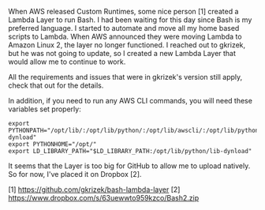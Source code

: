 When AWS released Custom Runtimes, some nice person [1] created a Lambda Layer to run Bash. I had been waiting for this day since Bash is my preferred language.
I started to automate and move all my home based scripts to Lambda.
When AWS announced they were moving Lambda to Amazon Linux 2, the layer no longer functioned.
I reached out to gkrizek, but he was not going to update, so I created a new Lambda Layer that would allow me to continue to work.

All the requirements and issues that were in gkrizek's version still apply, check that out for the details.

In addition, if you need to run any AWS CLI commands, you will need these variables set properly:

    export PYTHONPATH="/opt/lib/:/opt/lib/python/:/opt/lib/awscli/:/opt/lib/python/lib-dynload"
    export PYTHONHOME="/opt/"
    export LD_LIBRARY_PATH="$LD_LIBRARY_PATH:/opt/lib/python/lib-dynload"

It seems that the Layer is too big for GitHub to allow me to upload natively. So for now, I've placed it on Dropbox [2].

[1] https://github.com/gkrizek/bash-lambda-layer
[2] https://www.dropbox.com/s/63uewwto959kzco/Bash2.zip
